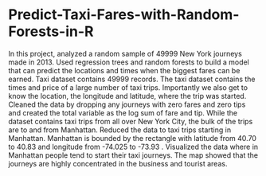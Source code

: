 # Predict-Taxi-Fares-with-Random-Forests-in-R

In this project,  analyzed a random sample of 49999 New York journeys made in 2013. Used regression trees and random forests to build a model that can predict the locations and times when the biggest fares can be earned.  Taxi dataset contains 49999 records.  The taxi dataset contains the times and price of a large number of taxi trips. Importantly we also get to know the location, the longitude and latitude, where the trip was started. Cleaned the data  by dropping any journeys with zero fares and zero tips and created the total variable as the log sum of fare and tip.  While the dataset contains taxi trips from all over New York City, the bulk of the trips are to and from Manhattan.  Reduced the data to taxi trips starting in Manhattan.  Manhattan is bounded by the rectangle with 
latitude from 40.70 to 40.83 and longitude from -74.025 to -73.93 .  Visualized the data  where in Manhattan people tend to start their taxi journeys. The map  showed that the journeys are highly concentrated in the business and tourist areas. 
